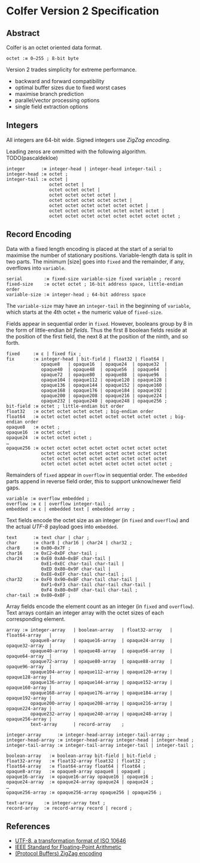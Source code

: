# Colfer Version 2 Specification


## Abstract

Colfer is an octet oriented data format.

```bnf
octet :≡ 0–255 ; 8-bit byte
```

Version 2 trades simplicity for extreme performance.

* backward and forward compatibility
* optimal buffer sizes due to fixed worst cases
* maximise branch prediction
* parallel/vector processing options
* single field extraction options


## Integers

All integers are 64-bit wide. Signed integers use *ZigZag encoding*.

Leading zeros are ommitted with the following algorithm. TODO(pascaldekloe)

```bnf
integer      :≡ integer-head | integer-head integer-tail ;
integer-head :≡ octet ;
integer-tail :≡ octet |
                octet octet |
                octet octet octet |
                octet octet octet octet |
                octet octet octet octet octet |
                octet octet octet octet octet octet |
                octet octet octet octet octet octet octet |
                octet octet octet octet octet octet octet octet ;
```


## Record Encoding

Data with a fixed length encoding is placed at the start of a serial to maximise
the number of stationary positions. Variable-length data is split in two parts.
The minimum [size] goes into `fixed` and the remainder, if any, overflows into
`variable`.

```bnf
serial        :≡ fixed-size variable-size fixed variable ; record
fixed-size    :≡ octet octet ; 16-bit address space, little-endian order
variable-size :≡ integer-head ; 64-bit address space
```

The `variable-size` may have an `integer-tail` in the beginning of `variable`,
which starts at the 4th octet + the numeric value of `fixed-size`.

Fields appear in sequential order in `fixed`. However, booleans group by 8 in
the form of little-endian *bit fields*. Thus the first 8 boolean fields reside
at the position of the first field, the next 8 at the position of the ninth, and
so forth.

```bnf
fixed     :≡ ε | fixed fix ;
fix       :≡ integer-head | bit-field | float32 | float64 |
             opaque8   | opaque16  | opaque24  | opaque32  |
             opaque40  | opaque48  | opaque56  | opaque64  |
             opaque72  | opaque80  | opaque88  | opaque96  |
             opaque104 | opaque112 | opaque120 | opaque128 |
             opaque136 | opaque144 | opaque152 | opaque160 |
             opaque168 | opaque176 | opaque184 | opaque192 |
             opaque200 | opaque208 | opaque216 | opaque224 |
             opaque232 | opaque240 | opaque248 | opaque256 ;
bit-field :≡ octet ; little-endian bit order
float32   :≡ octet octet octet octet ; big-endian order
float64   :≡ octet octet octet octet octet octet octet octet ; big-endian order
opaque8   :≡ octet ;
opaque16  :≡ octet octet ;
opaque24  :≡ octet octet octet ;
…
opaque256 :≡ octet octet octet octet octet octet octet octet
             octet octet octet octet octet octet octet octet
             octet octet octet octet octet octet octet octet
             octet octet octet octet octet octet octet octet ;
```

Remainders of `fixed` appear in `overflow` in sequential order. The `embedded`
parts append in reverse field order, this to support unknow/newer field gaps.

```bnf
variable :≡ overflow embedded ;
overflow :≡ ε | overflow integer-tail ;
embedded :≡ ε | embedded text | embedded array ;
```

Text fields encode the octet size as an integer (in `fixed` and `overflow`) and
the actual *UTF-8* payload goes into `embedded`.

```
text      :≡ text char | char ;
char      :≡ char8 | char16 | char24 | char32 ;
char8     :≡ 0x00–0x7F ;
char16    :≡ 0xC2–0xDF char-tail ;
char24    :≡ 0xE0 0xA0–0xBF char-tail |
             0xE1–0xEC char-tail char-tail |
             0xED 0x80–0x9F char-tail |
             0xEE–0xEF char-tail char-tail ;
char32    :≡ 0xF0 0x90–0xBF char-tail char-tail |
             0xF1–0xF3 char-tail char-tail char-tail |
             0xF4 0x80–0x8F char-tail char-tail ;
char-tail :≡ 0x80–0xBF ;
```

Array fields encode the element count as an integer (in `fixed` and `overflow`).
Text arrays contain an integer array with the octet sizes of each corresponding
element.

```bnf
array :≡ integer-array   | boolean-array   | float32-array   | float64-array   |
         opaque8-array   | opaque16-array  | opaque24-array  | opaque32-array  |
         opaque40-array  | opaque48-array  | opaque56-array  | opaque64-array  |
         opaque72-array  | opaque80-array  | opaque88-array  | opaque96-array  |
         opaque104-array | opaque112-array | opaque120-array | opaque128-array |
         opaque136-array | opaque144-array | opaque152-array | opaque160-array |
         opaque168-array | opaque176-array | opaque184-array | opaque192-array |
         opaque200-array | opaque208-array | opaque216-array | opaque224-array |
         opaque232-array | opaque240-array | opaque248-array | opaque256-array |
         text-array      | record-array    ;

integer-array      :≡ integer-head-array integer-tail-array ;
integer-head-array :≡ integer-head-array integer-head | integer-head ;
integer-tail-array :≡ integer-tail-array integer-tail | integer-tail ;

boolean-array   :≡ boolean-array bit-field | bit-field ;
float32-array   :≡ float32-array float32 | float32 ;
float64-array   :≡ float64-array float64 | float64 ;
opaque8-array   :≡ opaque8-array opaque8 | opaque8 ;
opaque16-array  :≡ opaque16-array opaque16 | opaque16 ;
opaque24-array  :≡ opaque24-array opaque24 | opaque24 ;
…
opaque256-array :≡ opaque256-array opaque256 | opaque256 ;

text-array    :≡ integer-array text ;
record-array  :≡ record-array record | record ;
```


## References

* [UTF-8, a transformation format of ISO 10646](https://tools.ietf.org/rfc/rfc3629.txt)
* [IEEE Standard for Floating-Point Arithmetic](https://ieeexplore.ieee.org/document/4610935/)
* [(Protocol Buffers) ZigZag encoding](https://developers.google.com/protocol-buffers/docs/encoding#signed-integers)
